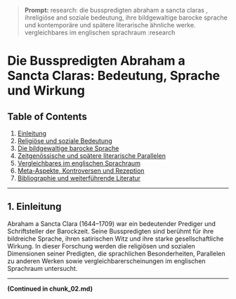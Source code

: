 > **Prompt:**
> research: die busspredigten abraham a sancta claras , ihreligiöse and soziale bedeutung, ihre bildgewaltige barocke sprache und kontemporäre und spätere literarische ähnliche werke. vergleichbares im englischen sprachraum :research

# Die Busspredigten Abraham a Sancta Claras: Bedeutung, Sprache und Wirkung

## Table of Contents
1. [Einleitung](#einleitung)
2. [Religiöse und soziale Bedeutung](#religiöse-und-soziale-bedeutung)
3. [Die bildgewaltige barocke Sprache](#die-bildgewaltige-barocke-sprache)
4. [Zeitgenössische und spätere literarische Parallelen](#zeitgenössische-und-spätere-literarische-parallelen)
5. [Vergleichbares im englischen Sprachraum](#vergleichbares-im-englischen-sprachraum)
6. [Meta-Aspekte, Kontroversen und Rezeption](#meta-aspekte-kontroversen-und-rezeption)
7. [Bibliographie und weiterführende Literatur](#bibliographie-und-weiterführende-literatur)

---

## 1. Einleitung
Abraham a Sancta Clara (1644–1709) war ein bedeutender Prediger und Schriftsteller der Barockzeit. Seine Busspredigten sind berühmt für ihre bildreiche Sprache, ihren satirischen Witz und ihre starke gesellschaftliche Wirkung. In dieser Forschung werden die religiösen und sozialen Dimensionen seiner Predigten, die sprachlichen Besonderheiten, Parallelen zu anderen Werken sowie vergleichbarerscheinungen im englischen Sprachraum untersucht.

---

**(Continued in chunk_02.md)**
